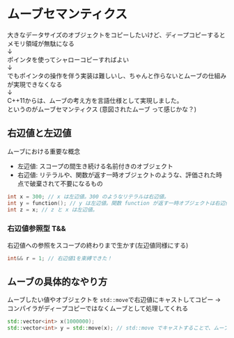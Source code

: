 # ムーブセマンティクス

大きなデータサイズのオブジェクトをコピーしたいけど、ディープコピーするとメモリ領域が無駄になる  
↓  
ポインタを使ってシャローコピーすればよい  
↓  
でもポインタの操作を伴う実装は難しいし、ちゃんと作らないとムーブの仕組みが実現できなくなる  
↓  
C++11からは、ムーブの考え方を言語仕様として実現しました。  
というのがムーブセマンティクス (意図されたムーブ って感じかな？)



## 右辺値と左辺値

ムーブにおける重要な概念

- 左辺値: スコープの間生き続ける名前付きのオブジェクト
- 右辺値: リテラルや、関数が返す一時オブジェクトのような、評価された時点で破棄されて不要になるもの

```C++
int x = 300; // x は左辺値。300 のようなリテラルは右辺値。
int y = function(); // y は左辺値。関数 function が返す一時オブジェクトは右辺値。
int z = x; // z と x は左辺値。
```

### 右辺値参照型 T&&

右辺値への参照をスコープの終わりまで生かす(左辺値同様にする)

```C++
int&& r = 1; // 右辺値1を束縛できた！
```



## ムーブの具体的なやり方

ムーブしたい値やオブジェクトを `std::move`で右辺値にキャストしてコピー
→ コンパイラがディープコピーではなくムーブとして処理してくれる

```C++
std::vector<int> x(1000000);
std::vector<int> y = std::move(x); // std::move でキャストすることで、ムーブできる
```

